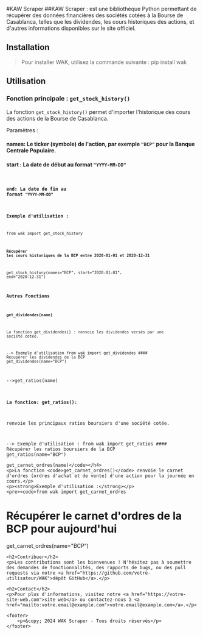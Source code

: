 

#KAW Scraper
##KAW Scraper :
est une bibliothèque Python permettant de récupérer des données financières des sociétés cotées à la Bourse de Casablanca, telles que les dividendes, les cours historiques des actions, et d'autres informations disponibles sur le site officiel.

## Installation
>Pour installer WAK, utilisez la commande suivante :
pip install wak

## Utilisation
### Fonction principale : <code>get_stock_history()</code></h3>
La fonction <code>get_stock_history()</code> permet d'importer l'historique des cours des actions de la Bourse de Casablanca.</p>

Paramètres :
#### names: Le ticker (symbole) de l'action, par exemple <code>"BCP"</code> pour la Banque Centrale Populaire.
#### start : La date de début au format <code>"YYYY-MM-DD"
#### end: La date de fin au format <code>"YYYY-MM-DD"

### Exemple d'utilisation :
from wak import get_stock_history

#### Récupérer les cours historiques de la BCP entre 2020-01-01 et 2020-12-31
get_stock_history(names="BCP", start="2020-01-01", end="2020-12-31")

### Autres Fonctions

#### get_dividendes(name)
La fonction get_dividendes() :
    renvoie les dividendes versés par une société cotée.
    
--> Exemple d'utilisation 
    from wak import get_dividendes
    #### Récupérer les dividendes de la BCP
    get_dividendes(name="BCP")</code></pre>
    

-->get_ratios(name)    
#### La fonction: get_ratios():
renvoie les principaux ratios boursiers d'une société cotée.
    
--> Exemple d'utilisation :
    from wak import get_ratios
    #### Récupérer les ratios boursiers de la BCP
    get_ratios(name="BCP")</code></pre>

    get_carnet_ordres(name)</code></h4>
    <p>La fonction <code>get_carnet_ordres()</code> renvoie le carnet d'ordres (ordres d'achat et de vente) d'une action pour la journée en cours.</p>
    <p><strong>Exemple d'utilisation :</strong></p>
    <pre><code>from wak import get_carnet_ordres

# Récupérer le carnet d'ordres de la BCP pour aujourd'hui
get_carnet_ordres(name="BCP")</code></pre>

    <h2>Contribuer</h2>
    <p>Les contributions sont les bienvenues ! N'hésitez pas à soumettre des demandes de fonctionnalités, des rapports de bugs, ou des pull requests via notre <a href="https://github.com/votre-utilisateur/WAK">dépôt GitHub</a>.</p>

    <h2>Contact</h2>
    <p>Pour plus d'informations, visitez notre <a href="https://votre-site-web.com">site web</a> ou contactez-nous à <a href="mailto:votre.email@example.com">votre.email@example.com</a>.</p>

    <footer>
        <p>&copy; 2024 WAK Scraper - Tous droits réservés</p>
    </footer>

</body>
</html>
